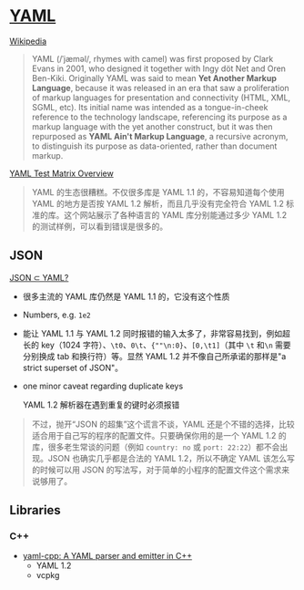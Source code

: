 # [YAML](https://yaml.org/)
[Wikipedia](https://en.wikipedia.org/wiki/YAML)

> YAML (/ˈjæməl/, rhymes with camel) was first proposed by Clark Evans in 2001, who designed it together with Ingy döt Net and Oren Ben-Kiki. Originally YAML was said to mean **Yet Another Markup Language**, because it was released in an era that saw a proliferation of markup languages for presentation and connectivity (HTML, XML, SGML, etc). Its initial name was intended as a tongue-in-cheek reference to the technology landscape, referencing its purpose as a markup language with the yet another construct, but it was then repurposed as **YAML Ain't Markup Language**, a recursive acronym, to distinguish its purpose as data-oriented, rather than document markup.

[YAML Test Matrix Overview](https://matrix.yaml.info/)
> YAML 的生态很糟糕。不仅很多库是 YAML 1.1 的，不容易知道每个使用 YAML 的地方是否按 YAML 1.2 解析，而且几乎没有完全符合 YAML 1.2 标准的库。这个网站展示了各种语言的 YAML 库分别能通过多少 YAML 1.2 的测试样例，可以看到错误是很多的。

## JSON
[JSON ⊂ YAML?](https://github.com/USTC-Hackergame/hackergame2023-writeups/blob/master/official/JSON%20%E2%8A%82%20YAML/README.md)
- 很多主流的 YAML 库仍然是 YAML 1.1 的，它没有这个性质
- Numbers, e.g. `1e2`
- 能让 YAML 1.1 与 YAML 1.2 同时报错的输入太多了，非常容易找到，例如超长的 key（1024 字符）、`\t0`、`0\t`、`{""\n:0}`、`[0,\t1]`（其中 `\t` 和`\n` 需要分别换成 tab 和换行符）等。显然 YAML 1.2 并不像自己所承诺的那样是"a strict superset of JSON"。
- one minor caveat regarding duplicate keys

  YAML 1.2 解析器在遇到重复的键时必须报错

> 不过，抛开“JSON 的超集”这个谎言不谈，YAML 还是个不错的选择，比较适合用于自己写的程序的配置文件。只要确保你用的是一个 YAML 1.2 的库，很多老生常谈的问题（例如 `country: no` 或 `port: 22:22`）都不会出现。JSON 也确实几乎都是合法的 YAML 1.2，所以不确定 YAML 该怎么写的时候可以用 JSON 的写法写，对于简单的小程序的配置文件这个需求来说够用了。

## Libraries
### C++
- [yaml-cpp: A YAML parser and emitter in C++](https://github.com/jbeder/yaml-cpp)
  - YAML 1.2
  - vcpkg
